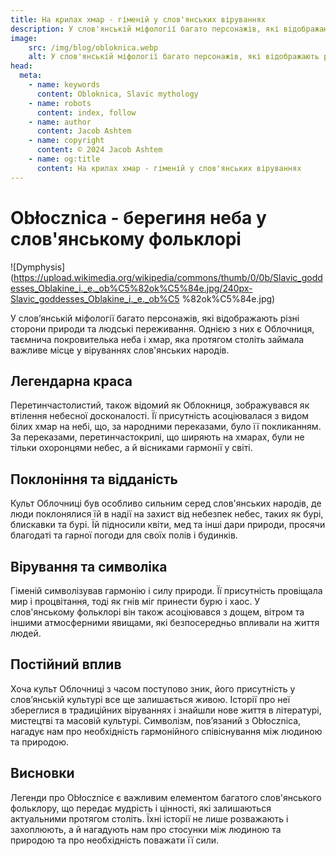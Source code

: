 ```yaml
---
title: На крилах хмар - гіменій у слов'янських віруваннях
description: У слов'янській міфології багато персонажів, які відображають різні сторони природи і людські переживання. Одним із них є перетинчастокрилі, таємничі захисники неба й хмар.
image:
    src: /img/blog/obloknica.webp
    alt: У слов'янській міфології багато персонажів, які відображають різні сторони природи і людські переживання. Одним із них є перетинчастокрилі, таємничі захисники неба й хмар.
head:
  meta:
    - name: keywords
      content: Obloknica, Slavic mythology
    - name: robots
      content: index, follow
    - name: author
      content: Jacob Ashtem
    - name: copyright
      content: © 2024 Jacob Ashtem
    - name: og:title
      content: На крилах хмар - гіменій у слов'янських віруваннях
---
```

# Obłocznica - берегиня неба у слов'янському фольклорі

![Dymphysis](https://upload.wikimedia.org/wikipedia/commons/thumb/0/0b/Slavic_goddesses_Oblakine_i._e._ob%C5%82ok%C5%84e.jpg/240px-Slavic_goddesses_Oblakine_i._e._ob%C5 %82ok%C5%84e.jpg)

У слов’янській міфології багато персонажів, які відображають різні сторони природи та людські переживання. Однією з них є Облочниця, таємнича покровителька неба і хмар, яка протягом століть займала важливе місце у віруваннях слов'янських народів.

## Легендарна краса

Перетинчастолистий, також відомий як Облокниця, зображувався як втілення небесної досконалості. Її присутність асоціювалася з видом білих хмар на небі, що, за народними переказами, було її покликанням. За переказами, перетинчастокрилі, що ширяють на хмарах, були не тільки охоронцями небес, а й вісниками гармонії у світі.

## Поклоніння та відданість

Культ Облочниці був особливо сильним серед слов'янських народів, де люди поклонялися їй в надії на захист від небезпек небес, таких як бурі, блискавки та бурі. Їй підносили квіти, мед та інші дари природи, просячи благодаті та гарної погоди для своїх полів і будинків.

## Вірування та символіка

Гіменій символізував гармонію і силу природи. Її присутність провіщала мир і процвітання, тоді як гнів міг принести бурю і хаос. У слов'янському фольклорі він також асоціювався з дощем, вітром та іншими атмосферними явищами, які безпосередньо впливали на життя людей.

## Постійний вплив

Хоча культ Облочниці з часом поступово зник, його присутність у слов’янській культурі все ще залишається живою. Історії про неї збереглися в традиційних віруваннях і знайшли нове життя в літературі, мистецтві та масовій культурі. Символізм, пов’язаний з Obłocznica, нагадує нам про необхідність гармонійного співіснування між людиною та природою.

## Висновки

Легенди про Obłocznice є важливим елементом багатого слов'янського фольклору, що передає мудрість і цінності, які залишаються актуальними протягом століть. Їхні історії не лише розважають і захоплюють, а й нагадують нам про стосунки між людиною та природою та про необхідність поважати її сили.